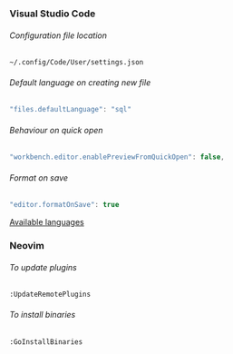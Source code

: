 ### Visual Studio Code

###### Configuration file location

`~/.config/Code/User/settings.json`

###### Default language on creating new file

```js
"files.defaultLanguage": "sql"
```

###### Behaviour on quick open

```js
"workbench.editor.enablePreviewFromQuickOpen": false,
```

###### Format on save

```js
"editor.formatOnSave": true
```

[Available languages](https://code.visualstudio.com/docs/languages/identifiers)

### Neovim

###### To update plugins

```
:UpdateRemotePlugins
```

###### To install binaries

```
:GoInstallBinaries
```
